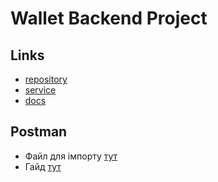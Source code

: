 # Wallet Backend Project

## Links

- [repository](https://github.com/NikolayLemehov/wallet_end)
- [service](https://goit-wallet-back.onrender.com)
- [docs](https://goit-wallet-back.onrender.com/api-docs)

## Postman

- Файл для імпорту [тут](./assets/postman/wallet.postman_collection.json)
- Гайд [тут](./README.postman.md)
